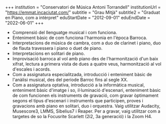 +++
institution = "Conservatori de Música Antoni Torrandell"
institutionUrl = "https://emmat.incaciutat.com/"
subtitle = "Grau Mitjà"
subtitle2 = "Graduat en Piano, com a intèrpret"
eduStartDate = "2012-09-01"
eduEndDate = "2022-06-01"
+++
* Comprensió del llenguatge musical i com funciona.
* Enteniment bàsic de com funciona l'harmonia en l'època Barroca.
* Interpretacions de música de cambra, com a duo de clarinet i piano, duo de flauta travessera i piano o duet de piano.
* Interpretacions en solitari de piano.
* Improvisació barroca al vol amb piano des de l'harmonització d'un baix xifrat, lectura a primera vista de dues a quatre veus, harmonització al vol d'escales i acords.
* Com a assignatura especialitzada, introducció i enteniment bàsic de l'anàlisi musical, des del període Barroc fins al segle XX.
* Com a assignatura optativa, introducció a la informàtica musical, enteniment bàsic d'imatge i so, il·luminació d'escenari, enteniment bàsic de com funcionen els instruments de gravació, com gravar òptimament segons el tipus d'escenari i instruments que participen, proves i gravacions amb piano en solitari, duo i orquestra. Vaig utilitzar Audacity, Musescore3, LMMS, Sibelius7 i Reaper. Per a gravar, vaig utilitzar com a targetes de so la Focusrite Scarlett (2i2, 3a generació) i la Zoom H4.